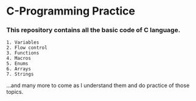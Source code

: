 # C-Programming Practice

### This repository contains all the basic code of C language.

~~~
1. Variables
2. Flow control
3. Functions
4. Macros
5. Enums
6. Arrays
7. Strings
~~~

...and many more to come as I understand them and do practice of those topics.